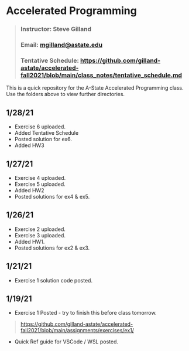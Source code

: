 # Accelerated Programming
> ### Instructor: Steve Gilland
> ### Email: mgilland@astate.edu
> ### Tentative Schedule: https://github.com/gilland-astate/accelerated-fall2021/blob/main/class_notes/tentative_schedule.md

  
This is a quick repository for the A-State Accelerated Programming class. Use the folders above to view further directories.

## 1/28/21
* Exercise 6 uploaded.
* Added Tentative Schedule
* Posted solution for ex6.
* Added HW3

## 1/27/21
* Exercise 4 uploaded.
* Exercise 5 uploaded.
* Added HW2
* Posted solutions for ex4 & ex5.

## 1/26/21
* Exercise 2 uploaded.
* Exercise 3 uploaded.
* Added HW1.
* Posted solutions for ex2 & ex3.

## 1/21/21
* Exercise 1 solution code posted.

## 1/19/21
* Exercise 1 Posted - try to finish this before class tomorrow.
> https://github.com/gilland-astate/accelerated-fall2021/blob/main/assignments/exercises/ex1/
* Quick Ref guide for VSCode / WSL posted.